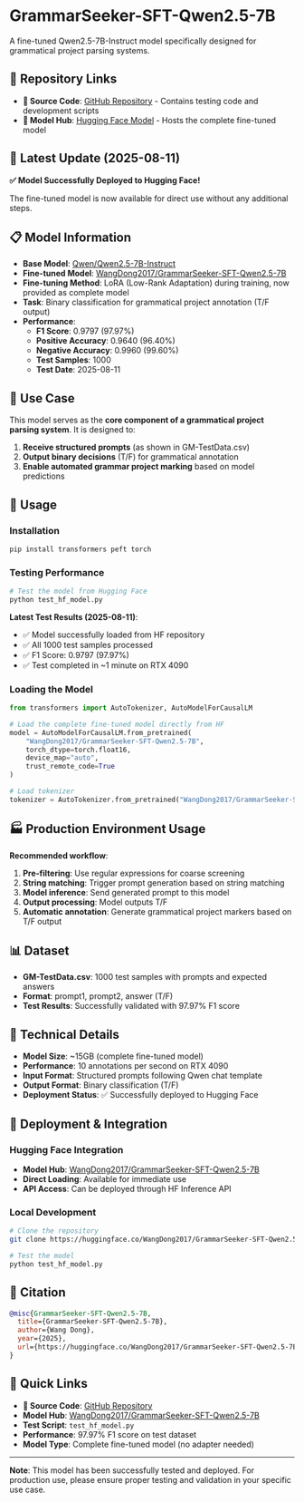 # GrammarSeeker-SFT-Qwen2.5-7B

A fine-tuned Qwen2.5-7B-Instruct model specifically designed for grammatical project parsing systems.

## 🔗 Repository Links

- **📁 Source Code**: [GitHub Repository](https://github.com/wd-github-2017/GrammarSeeker) - Contains testing code and development scripts
- **🤗 Model Hub**: [Hugging Face Model](https://huggingface.co/WangDong2017/GrammarSeeker-SFT-Qwen2.5-7B) - Hosts the complete fine-tuned model

## 🎉 Latest Update (2025-08-11)

**✅ Model Successfully Deployed to Hugging Face!**

The fine-tuned model is now available for direct use without any additional steps.

## 📋 Model Information

- **Base Model**: [Qwen/Qwen2.5-7B-Instruct](https://huggingface.co/Qwen/Qwen2.5-7B-Instruct)
- **Fine-tuned Model**: [WangDong2017/GrammarSeeker-SFT-Qwen2.5-7B](https://huggingface.co/WangDong2017/GrammarSeeker-SFT-Qwen2.5-7B)
- **Fine-tuning Method**: LoRA (Low-Rank Adaptation) during training, now provided as complete model
- **Task**: Binary classification for grammatical project annotation (T/F output)
- **Performance**: 
  - **F1 Score**: 0.9797 (97.97%)
  - **Positive Accuracy**: 0.9640 (96.40%)
  - **Negative Accuracy**: 0.9960 (99.60%)
  - **Test Samples**: 1000
  - **Test Date**: 2025-08-11

## 🎯 Use Case

This model serves as the **core component of a grammatical project parsing system**. It is designed to:

1. **Receive structured prompts** (as shown in GM-TestData.csv)
2. **Output binary decisions** (T/F) for grammatical annotation
3. **Enable automated grammar project marking** based on model predictions

## 🔧 Usage

### Installation

```bash
pip install transformers peft torch
```

### Testing Performance

```bash
# Test the model from Hugging Face
python test_hf_model.py
```

**Latest Test Results (2025-08-11)**:
- ✅ Model successfully loaded from HF repository
- ✅ All 1000 test samples processed
- ✅ F1 Score: 0.9797 (97.97%)
- ✅ Test completed in ~1 minute on RTX 4090

### Loading the Model

```python
from transformers import AutoTokenizer, AutoModelForCausalLM

# Load the complete fine-tuned model directly from HF
model = AutoModelForCausalLM.from_pretrained(
    "WangDong2017/GrammarSeeker-SFT-Qwen2.5-7B",
    torch_dtype=torch.float16,
    device_map="auto",
    trust_remote_code=True
)

# Load tokenizer
tokenizer = AutoTokenizer.from_pretrained("WangDong2017/GrammarSeeker-SFT-Qwen2.5-7B")
```

## 🏭 Production Environment Usage

**Recommended workflow**:

1. **Pre-filtering**: Use regular expressions for coarse screening
2. **String matching**: Trigger prompt generation based on string matching
3. **Model inference**: Send generated prompt to this model
4. **Output processing**: Model outputs T/F
5. **Automatic annotation**: Generate grammatical project markers based on T/F output

## 📊 Dataset

- **GM-TestData.csv**: 1000 test samples with prompts and expected answers
- **Format**: prompt1, prompt2, answer (T/F)
- **Test Results**: Successfully validated with 97.97% F1 score

## 🔬 Technical Details

- **Model Size**: ~15GB (complete fine-tuned model)
- **Performance**: 10 annotations per second on RTX 4090
- **Input Format**: Structured prompts following Qwen chat template
- **Output Format**: Binary classification (T/F)
- **Deployment Status**: ✅ Successfully deployed to Hugging Face

## 🚀 Deployment & Integration

### Hugging Face Integration

- **Model Hub**: [WangDong2017/GrammarSeeker-SFT-Qwen2.5-7B](https://huggingface.co/WangDong2017/GrammarSeeker-SFT-Qwen2.5-7B)
- **Direct Loading**: Available for immediate use
- **API Access**: Can be deployed through HF Inference API

### Local Development

```bash
# Clone the repository
git clone https://huggingface.co/WangDong2017/GrammarSeeker-SFT-Qwen2.5-7B

# Test the model
python test_hf_model.py
```

## 📝 Citation

```bibtex
@misc{GrammarSeeker-SFT-Qwen2.5-7B,
  title={GrammarSeeker-SFT-Qwen2.5-7B},
  author={Wang Dong},
  year={2025},
  url={https://huggingface.co/WangDong2017/GrammarSeeker-SFT-Qwen2.5-7B}
}
```

## 🔗 Quick Links

- **📁 Source Code**: [GitHub Repository](https://github.com/wd-github-2017/GrammarSeeker)
- **Model Hub**: [WangDong2017/GrammarSeeker-SFT-Qwen2.5-7B](https://huggingface.co/WangDong2017/GrammarSeeker-SFT-Qwen2.5-7B)
- **Test Script**: `test_hf_model.py`
- **Performance**: 97.97% F1 score on test dataset
- **Model Type**: Complete fine-tuned model (no adapter needed)

---

**Note**: This model has been successfully tested and deployed. For production use, please ensure proper testing and validation in your specific use case. 